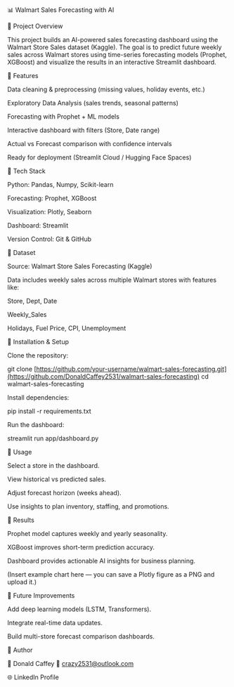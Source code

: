 📊 Walmart Sales Forecasting with AI

🔹 Project Overview

This project builds an AI-powered sales forecasting dashboard using the Walmart Store Sales dataset (Kaggle).
The goal is to predict future weekly sales across Walmart stores using time-series forecasting models (Prophet, XGBoost) and visualize the results in an interactive Streamlit dashboard.

🔹 Features

Data cleaning & preprocessing (missing values, holiday events, etc.)

Exploratory Data Analysis (sales trends, seasonal patterns)

Forecasting with Prophet + ML models

Interactive dashboard with filters (Store, Date range)

Actual vs Forecast comparison with confidence intervals

Ready for deployment (Streamlit Cloud / Hugging Face Spaces)

🔹 Tech Stack

Python: Pandas, Numpy, Scikit-learn

Forecasting: Prophet, XGBoost

Visualization: Plotly, Seaborn

Dashboard: Streamlit

Version Control: Git & GitHub

🔹 Dataset

Source: Walmart Store Sales Forecasting (Kaggle)

Data includes weekly sales across multiple Walmart stores with features like:

Store, Dept, Date

Weekly_Sales

Holidays, Fuel Price, CPI, Unemployment

🔹 Installation & Setup

Clone the repository:

git clone [https://github.com/your-username/walmart-sales-forecasting.git](https://github.com/DonaldCaffey2531/walmart-sales-forecasting)
cd walmart-sales-forecasting


Install dependencies:

pip install -r requirements.txt


Run the dashboard:

streamlit run app/dashboard.py

🔹 Usage

Select a store in the dashboard.

View historical vs predicted sales.

Adjust forecast horizon (weeks ahead).

Use insights to plan inventory, staffing, and promotions.

🔹 Results

Prophet model captures weekly and yearly seasonality.

XGBoost improves short-term prediction accuracy.

Dashboard provides actionable AI insights for business planning.

(Insert example chart here — you can save a Plotly figure as a PNG and upload it.)

🔹 Future Improvements

Add deep learning models (LSTM, Transformers).

Integrate real-time data updates.

Build multi-store forecast comparison dashboards.

🔹 Author

👤 Donald Caffey
📧 crazy2531@outlook.com

🌐 LinkedIn Profile
